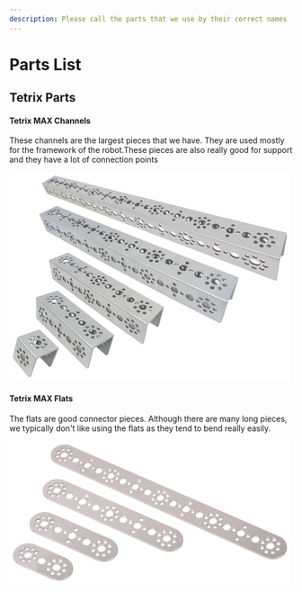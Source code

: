 ```yaml
---
description: Please call the parts that we use by their correct names
---
```


# Parts List

## Tetrix Parts

#### Tetrix MAX Channels

These channels are the largest pieces that we have. They are used mostly for the framework of the robot.These pieces are also really good for support and they have a lot of connection points

![](.gitbook/assets/xl_2232tetrixchannels.jpg)

#### Tetrix MAX Flats

The flats are good connector pieces. Although there are many long pieces, we typically don't like using the flats as they tend to bend really easily.

![](.gitbook/assets/xl_39271-39274_tetrixflats.jpg)

